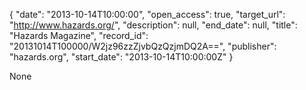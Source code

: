 {
  "date": "2013-10-14T10:00:00", 
  "open_access": true, 
  "target_url": "http://www.hazards.org/", 
  "description": null, 
  "end_date": null, 
  "title": "Hazards Magazine", 
  "record_id": "20131014T100000/W2jz96zzZjvbQzQzjmDQ2A==", 
  "publisher": "hazards.org", 
  "start_date": "2013-10-14T10:00:00Z"
}

None